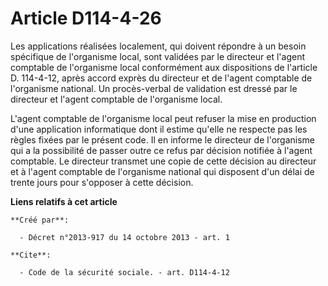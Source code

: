 # Article D114-4-26

Les applications réalisées localement, qui doivent répondre à un besoin spécifique de l'organisme local, sont validées par le
directeur et l'agent comptable de l'organisme local conformément aux dispositions de l'article D. 114-4-12, après accord
exprès du directeur et de l'agent comptable de l'organisme national. Un procès-verbal de validation est dressé par le
directeur et l'agent comptable de l'organisme local. 

L'agent comptable de l'organisme local peut refuser la mise en production d'une application informatique dont il estime
qu'elle ne respecte pas les règles fixées par le présent code. Il en informe le directeur de l'organisme qui a la possibilité
de passer outre ce refus par décision notifiée à l'agent comptable. Le directeur transmet une copie de cette décision au
directeur et à l'agent comptable de l'organisme national qui disposent d'un délai de trente jours pour s'opposer à cette
décision.

**Liens relatifs à cet article**

	**Créé par**:

	  - Décret n°2013-917 du 14 octobre 2013 - art. 1

	**Cite**:

	  - Code de la sécurité sociale. - art. D114-4-12
